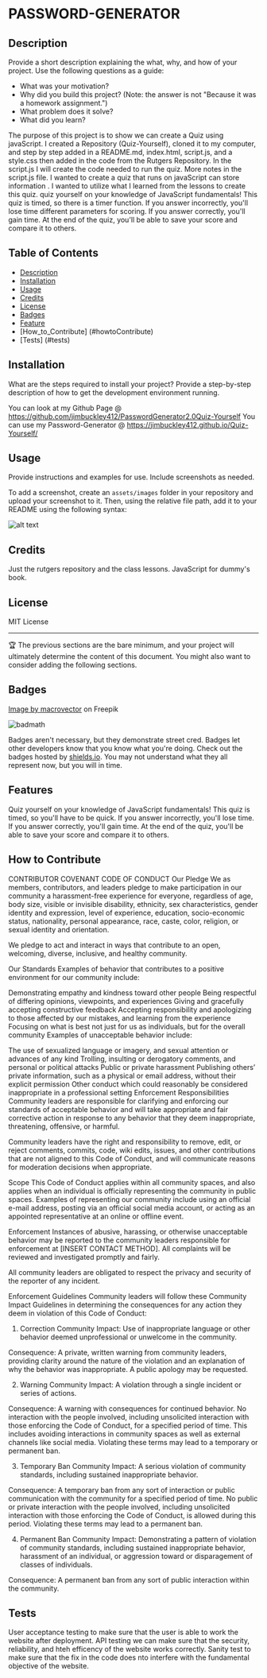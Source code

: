 # PASSWORD-GENERATOR

## Description

Provide a short description explaining the what, why, and how of your project. Use the following questions as a guide:

- What was your motivation?
- Why did you build this project? (Note: the answer is not "Because it was a homework assignment.")
- What problem does it solve?
- What did you learn?

The purpose of this project is to show we can create a Quiz using javaScript. I created a Repository (Quiz-Yourself), cloned it to my computer, and step by step added in a README.md, index.html, script.js, and a style.css then added in the code from the Rutgers Repository.
In the script.js I will create the code needed to run the quiz.  More notes in the script.js file. I wanted to create a quiz that runs on javaScript can store information .
I wanted to utilize what I learned from the lessons to create this quiz.
quiz yourself on your knowledge of JavaScript fundamentals! This quiz is timed, so there is a timer function. If you answer incorrectly, you'll lose time different parameters for scoring. If you answer correctly, you'll gain time. At the end of the quiz, you'll be able to save your score and compare it to others.
## Table of Contents 

- [Description](#3)
- [Installation](#installation)
- [Usage](#usage)
- [Credits](#credits)
- [License](#license)
- [Badges](#Badges)
- [Feature](#features)
- [How_to_Contribute] (#howtoContribute)
- [Tests] (#tests)

## Installation

What are the steps required to install your project? Provide a step-by-step description of how to get the development environment running.

You can look at my Github Page @ https://github.com/jimbuckley412/PasswordGenerator2.0Quiz-Yourself
You can use my Password-Generator @ https://jimbuckley412.github.io/Quiz-Yourself/

## Usage

Provide instructions and examples for use. Include screenshots as needed.

To add a screenshot, create an `assets/images` folder in your repository and upload your screenshot to it. Then, using the relative file path, add it to your README using the following syntax:

![alt text](assets/images/screenshot.png)

## Credits

Just the rutgers repository and the class lessons.
JavaScript for dummy's book.

## License

MIT License

---

🏆 The previous sections are the bare minimum, and your project will ultimately determine the content of this document. You might also want to consider adding the following sections.

## Badges

<a href="https://www.freepik.com/free-vector/vector-black-white-retro-stamps-badges-isolated_10704966.htm#query=website%20badge&position=1&from_view=keyword&track=ais">Image by macrovector</a> on Freepik

![badmath](https://img.shields.io/github/languages/top/nielsenjared/badmath)

Badges aren't necessary, but they demonstrate street cred. Badges let other developers know that you know what you're doing. Check out the badges hosted by [shields.io](https://shields.io/). You may not understand what they all represent now, but you will in time.

## Features

Quiz yourself on your knowledge of JavaScript fundamentals! This quiz is timed, so you'll have to be quick. If you answer incorrectly, you'll lose time. If you answer correctly, you'll gain time. At the end of the quiz, you'll be able to save your score and compare it to others.
## How to Contribute
CONTRIBUTOR COVENANT CODE OF CONDUCT
Our Pledge
We as members, contributors, and leaders pledge to make participation in our community a harassment-free experience for everyone, regardless of age, body size, visible or invisible disability, ethnicity, sex characteristics, gender identity and expression, level of experience, education, socio-economic status, nationality, personal appearance, race, caste, color, religion, or sexual identity and orientation.

We pledge to act and interact in ways that contribute to an open, welcoming, diverse, inclusive, and healthy community.

Our Standards
Examples of behavior that contributes to a positive environment for our community include:

Demonstrating empathy and kindness toward other people
Being respectful of differing opinions, viewpoints, and experiences
Giving and gracefully accepting constructive feedback
Accepting responsibility and apologizing to those affected by our mistakes, and learning from the experience
Focusing on what is best not just for us as individuals, but for the overall community
Examples of unacceptable behavior include:

The use of sexualized language or imagery, and sexual attention or advances of any kind
Trolling, insulting or derogatory comments, and personal or political attacks
Public or private harassment
Publishing others’ private information, such as a physical or email address, without their explicit permission
Other conduct which could reasonably be considered inappropriate in a professional setting
Enforcement Responsibilities
Community leaders are responsible for clarifying and enforcing our standards of acceptable behavior and will take appropriate and fair corrective action in response to any behavior that they deem inappropriate, threatening, offensive, or harmful.

Community leaders have the right and responsibility to remove, edit, or reject comments, commits, code, wiki edits, issues, and other contributions that are not aligned to this Code of Conduct, and will communicate reasons for moderation decisions when appropriate.

Scope
This Code of Conduct applies within all community spaces, and also applies when an individual is officially representing the community in public spaces. Examples of representing our community include using an official e-mail address, posting via an official social media account, or acting as an appointed representative at an online or offline event.

Enforcement
Instances of abusive, harassing, or otherwise unacceptable behavior may be reported to the community leaders responsible for enforcement at [INSERT CONTACT METHOD]. All complaints will be reviewed and investigated promptly and fairly.

All community leaders are obligated to respect the privacy and security of the reporter of any incident.

Enforcement Guidelines
Community leaders will follow these Community Impact Guidelines in determining the consequences for any action they deem in violation of this Code of Conduct:

1. Correction
Community Impact: Use of inappropriate language or other behavior deemed unprofessional or unwelcome in the community.

Consequence: A private, written warning from community leaders, providing clarity around the nature of the violation and an explanation of why the behavior was inappropriate. A public apology may be requested.

2. Warning
Community Impact: A violation through a single incident or series of actions.

Consequence: A warning with consequences for continued behavior. No interaction with the people involved, including unsolicited interaction with those enforcing the Code of Conduct, for a specified period of time. This includes avoiding interactions in community spaces as well as external channels like social media. Violating these terms may lead to a temporary or permanent ban.

3. Temporary Ban
Community Impact: A serious violation of community standards, including sustained inappropriate behavior.

Consequence: A temporary ban from any sort of interaction or public communication with the community for a specified period of time. No public or private interaction with the people involved, including unsolicited interaction with those enforcing the Code of Conduct, is allowed during this period. Violating these terms may lead to a permanent ban.

4. Permanent Ban
Community Impact: Demonstrating a pattern of violation of community standards, including sustained inappropriate behavior, harassment of an individual, or aggression toward or disparagement of classes of individuals.

Consequence: A permanent ban from any sort of public interaction within the community.

## Tests

User acceptance testing to make sure that the user is able to work the website after deployment.
API testing we can make sure that the security, reliability, and hteh efficency of the website works correctly.
Sanity test to make sure that the fix in the code does nto interfere with the fundamental objective of the website.

